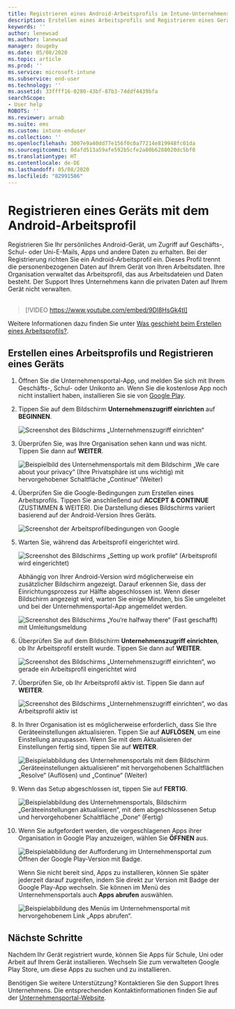 ```yaml
---
title: Registrieren eines Android-Arbeitsprofils im Intune-Unternehmensportal | Microsoft-Dokumentation
description: Erstellen eines Arbeitsprofils und Registrieren eines Geräts im Intune-Unternehmensportal
keywords: ''
author: lenewsad
ms.author: lanewsad
manager: dougeby
ms.date: 05/08/2020
ms.topic: article
ms.prod: ''
ms.service: microsoft-intune
ms.subservice: end-user
ms.technology: ''
ms.assetid: 33ffff16-0280-43bf-87b3-74ddf4439bfa
searchScope:
- User help
ROBOTS: ''
ms.reviewer: arnab
ms.suite: ems
ms.custom: intune-enduser
ms.collection: ''
ms.openlocfilehash: 3007e9a40dd77e156f0c0a77214e819948fc01da
ms.sourcegitcommit: 0dafd513a59afe592b5cfe2a80b6288020dc5bf0
ms.translationtype: HT
ms.contentlocale: de-DE
ms.lasthandoff: 05/08/2020
ms.locfileid: "82991586"
---
```

# <a name="enroll-device-with-android-work-profile"></a>Registrieren eines Geräts mit dem Android-Arbeitsprofil

Registrieren Sie Ihr persönliches Android-Gerät, um Zugriff auf Geschäfts-, Schul- oder Uni-E-Mails, Apps und andere Daten zu erhalten. Bei der Registrierung richten Sie ein Android-Arbeitsprofil ein. Dieses Profil trennt die personenbezogenen Daten auf Ihrem Gerät von Ihren Arbeitsdaten. Ihre Organisation verwaltet das Arbeitsprofil, das aus Arbeitsdateien und Daten besteht. Der Support Ihres Unternehmens kann die privaten Daten auf Ihrem Gerät nicht verwalten.  
</br>
> [!VIDEO https://www.youtube.com/embed/9Dl8HsGk4tI]

Weitere Informationen dazu finden Sie unter [Was geschieht beim Erstellen eines Arbeitsprofils?](what-happens-when-you-create-a-work-profile-android.md).

## <a name="create-work-profile-and-enroll-device"></a>Erstellen eines Arbeitsprofils und Registrieren eines Geräts

1. Öffnen Sie die Unternehmensportal-App, und melden Sie sich mit Ihrem Geschäfts-, Schul- oder Unikonto an. Wenn Sie die kostenlose App noch nicht installiert haben, installieren Sie sie von [Google Play](https://play.google.com/store/apps/details?id=com.microsoft.windowsintune.companyportal).  

2. Tippen Sie auf dem Bildschirm **Unternehmenszugriff einrichten** auf **BEGINNEN**.  

    ![Screenshot des Bildschirms „Unternehmenszugriff einrichten“](./media/access-setup-work-profile-1911.png)  

3. Überprüfen Sie, was Ihre Organisation sehen kann und was nicht. Tippen Sie dann auf **WEITER**. 

    ![Beispielbild des Unternehmensportals mit dem Bildschirm „We care about your privacy“ (Ihre Privatsphäre ist uns wichtig) mit hervorgehobener Schaltfläche „Continue“ (Weiter)](./media/android-privacy-screen-1911.png)  

4. Überprüfen Sie die Google-Bedingungen zum Erstellen eines Arbeitsprofils. Tippen Sie anschließend auf **ACCEPT & CONTINUE** (ZUSTIMMEN & WEITER). Die Darstellung dieses Bildschirms variiert basierend auf der Android-Version Ihres Geräts. 

    ![Screenshot der Arbeitsprofilbedingungen von Google](./media/android-wp-05-1908.png)  

5. Warten Sie, während das Arbeitsprofil eingerichtet wird.  

    ![Screenshot des Bildschirms „Setting up work profile“ (Arbeitsprofil wird eingerichtet)](./media/android-wp-05a-1908.png)  

   Abhängig von Ihrer Android-Version wird möglicherweise ein zusätzlicher Bildschirm angezeigt. Darauf erkennen Sie, dass der Einrichtungsprozess zur Hälfte abgeschlossen ist. Wenn dieser Bildschirm angezeigt wird, warten Sie einige Minuten, bis Sie umgeleitet und bei der Unternehmensportal-App angemeldet werden.  

    ![Screenshot des Bildschirms „You‘re halfway there“ (Fast geschafft) mit Umleitungsmeldung](./media/android-wp-05b-1908.png)  

6. Überprüfen Sie auf dem Bildschirm **Unternehmenszugriff einrichten**, ob Ihr Arbeitsprofil erstellt wurde. Tippen Sie dann auf **WEITER**.  

    ![Screenshot des Bildschirms „Unternehmenszugriff einrichten“, wo gerade ein Arbeitsprofil eingerichtet wird](./media/work-profile-complete-1911.png)  

7. Überprüfen Sie, ob Ihr Arbeitsprofil aktiv ist. Tippen Sie dann auf **WEITER**. 

    ![Screenshot des Bildschirms „Unternehmenszugriff einrichten“, wo das Arbeitsprofil aktiv ist](./media/work-profile-active-1911.png)  

8. In Ihrer Organisation ist es möglicherweise erforderlich, dass Sie Ihre Geräteeinstellungen aktualisieren. Tippen Sie auf **AUFLÖSEN**, um eine Einstellung anzupassen. Wenn Sie mit dem Aktualisieren der Einstellungen fertig sind, tippen Sie auf **WEITER**.    

    ![Beispielabbildung des Unternehmensportals mit dem Bildschirm „Geräteeinstellungen aktualisieren“ mit hervorgehobenen Schaltflächen „Resolve“ (Auflösen) und „Continue“ (Weiter)](./media/resolve-settings-1911.png) 


9. Wenn das Setup abgeschlossen ist, tippen Sie auf **FERTIG**.  

    ![Beispielabbildung des Unternehmensportals, Bildschirm „Geräteeinstellungen aktualisieren“, mit dem abgeschlossenen Setup und hervorgehobener Schaltfläche „Done“ (Fertig)](./media/work-profile-done-1911.png)  

10. Wenn Sie aufgefordert werden, die vorgeschlagenen Apps ihrer Organisation in Google Play anzuzeigen, wählen Sie **ÖFFNEN** aus. 

    ![Beispielabbildung der Aufforderung im Unternehmensportal zum Öffnen der Google Play-Version mit Badge.](./media/get-apps-banner-android-2005.png) 

    Wenn Sie nicht bereit sind, Apps zu installieren, können Sie später jederzeit darauf zugreifen, indem Sie direkt zur Version mit Badge der Google Play-App wechseln. Sie können im Menü des Unternehmensportals auch **Apps abrufen** auswählen.  

    ![Beispielabbildung des Menüs im Unternehmensportal mit hervorgehobenem Link „Apps abrufen“.](./media/updated-drawer-android-2005.png) 



## <a name="next-steps"></a>Nächste Schritte  

Nachdem Ihr Gerät registriert wurde, können Sie Apps für Schule, Uni oder Arbeit auf Ihrem Gerät installieren. Wechseln Sie zum verwalteten Google Play Store, um diese Apps zu suchen und zu installieren. 

Benötigen Sie weitere Unterstützung? Kontaktieren Sie den Support Ihres Unternehmens. Die entsprechenden Kontaktinformationen finden Sie auf der [Unternehmensportal-Website](https://go.microsoft.com/fwlink/?linkid=2010980).
